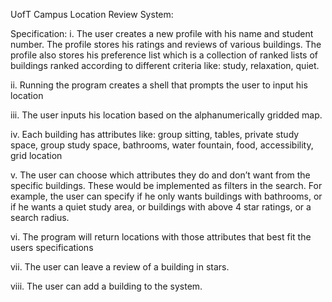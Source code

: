 UofT Campus Location Review System:

Specification:
i.	The user creates a new profile with his name and student number. The profile stores his ratings and reviews of various buildings. The profile also stores his preference list which is a collection of ranked lists of buildings ranked according to different criteria like: study, relaxation, quiet.

ii.	Running the program creates a shell that prompts the user to input his location

iii.	The user inputs his location based on the alphanumerically gridded map.

iv.	Each building has attributes like: group sitting, tables, private study space, group study space, bathrooms, water fountain, food, accessibility, grid location

v.	The user can choose which attributes they do and don’t want from the specific buildings. These would be implemented as filters in the search. For example, the user can specify if he only wants buildings with bathrooms, or if he wants a quiet study area, or buildings with above 4 star ratings, or a search radius.

vi.	The  program will return locations with those attributes that best fit the users specifications

vii.	The user can leave a review of a building in stars.

viii.	The user can add a building to the system. 

  
